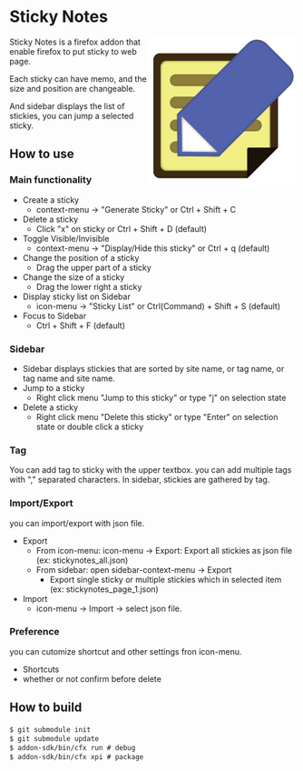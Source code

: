 # Sticky Notes

<img align="right" height="260" src="stickynotes-icon.png">
Sticky Notes is a firefox addon that enable firefox to put sticky to web page.

Each sticky can have memo, and the size and position are changeable.

And sidebar displays the list of stickies, you can jump a selected sticky.


## How to use

### Main functionality

- Create a sticky
  - context-menu -> "Generate Sticky" or Ctrl + Shift + C
- Delete a sticky
  - Click "x" on sticky or Ctrl + Shift + D (default)
- Toggle Visible/Invisible
  - context-menu -> "Display/Hide this sticky" or Ctrl + q (default)
- Change the position of a sticky
  - Drag the upper part of a sticky
- Change the size of a sticky
  - Drag the lower right a sticky
- Display sticky list on Sidebar
  - icon-menu -> "Sticky List" or Ctrl(Command) + Shift + S (default)
- Focus to Sidebar
  - Ctrl + Shift + F (default)

### Sidebar

- Sidebar displays stickies that are sorted by site name, or tag name, or tag name and site name.
- Jump to a sticky
  - Right click menu "Jump to this sticky" or type "j" on selection state
- Delete a sticky
  - Right click menu "Delete this sticky" or type "Enter" on selection state or double click a sticky

### Tag
You can add tag to sticky with the upper textbox.
you can add multiple tags with "," separated characters.
In sidebar, stickies are gathered by tag.

### Import/Export
you can import/export with json file.

- Export
  - From icon-menu: icon-menu -> Export: Export all stickies as json file (ex: stickynotes_all.json)
  - From sidebar: open sidebar-context-menu -> Export
     - Export single sticky or multiple stickies which in selected item (ex: stickynotes_page_1.json)
- Import
  - icon-menu -> Import -> select json file.

### Preference
you can cutomize shortcut and other settings fron icon-menu.

- Shortcuts
- whether or not confirm before delete

## How to build
```
$ git submodule init
$ git submodule update
$ addon-sdk/bin/cfx run # debug
$ addon-sdk/bin/cfx xpi # package
```
